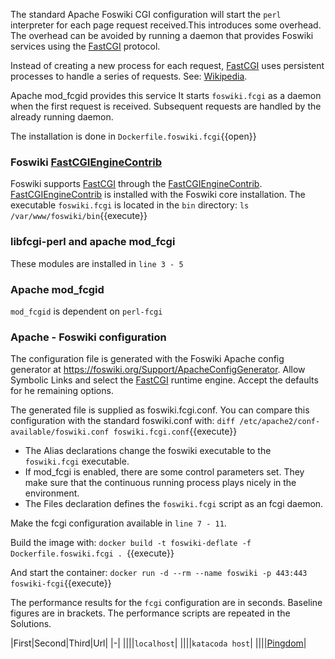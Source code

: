  The standard Apache Foswiki CGI configuration will start the `perl` interpreter for each page request received.This introduces some overhead. The overhead can be avoided by running a daemon that provides Foswiki services using the [FastCGI](http://cdlhttps://[[HOST_SUBDOMAIN]]-80-[[KATACODA_HOST]].environments.katacoda.com/KatacodaCourses/Foswiki0/KcDockerAF/FastCGI?topicparent=KatacodaCourses/Foswiki0/KcDockerAF.ScenarioStep09 "Create this topic") protocol.

 Instead of creating a new process for each request, [FastCGI](http://cdlhttps://[[HOST_SUBDOMAIN]]-80-[[KATACODA_HOST]].environments.katacoda.com/KatacodaCourses/Foswiki0/KcDockerAF/FastCGI?topicparent=KatacodaCourses/Foswiki0/KcDockerAF.ScenarioStep09 "Create this topic") uses persistent processes to handle a series of requests. See: [Wikipedia](https://en.wikipedia.org/wiki/FastCGI).

 Apache mod\_fcgid provides this service It starts `foswiki.fcgi` as a daemon when the first request is received. Subsequent requests are handled by the already running daemon.

 The installation is done in `Dockerfile.foswiki.fcgi`{{open}}

### Foswiki [FastCGIEngineContrib](http://cdlhttps://[[HOST_SUBDOMAIN]]-80-[[KATACODA_HOST]].environments.katacoda.com/KatacodaCourses/Foswiki0/KcDockerAF/FastCGIEngineContrib?topicparent=KatacodaCourses/Foswiki0/KcDockerAF.ScenarioStep09 "Create this topic")	

 Foswiki supports [FastCGI](http://cdlhttps://[[HOST_SUBDOMAIN]]-80-[[KATACODA_HOST]].environments.katacoda.com/KatacodaCourses/Foswiki0/KcDockerAF/FastCGI?topicparent=KatacodaCourses/Foswiki0/KcDockerAF.ScenarioStep09 "Create this topic") through the [FastCGIEngineContrib](https://foswiki.org/Extensions/FastCGIEngineContrib). [FastCGIEngineContrib](http://cdlhttps://[[HOST_SUBDOMAIN]]-80-[[KATACODA_HOST]].environments.katacoda.com/KatacodaCourses/Foswiki0/KcDockerAF/FastCGIEngineContrib?topicparent=KatacodaCourses/Foswiki0/KcDockerAF.ScenarioStep09 "Create this topic") is installed with the Foswiki core installation. The executable `foswiki.fcgi` is located in the `bin` directory: `ls /var/www/foswiki/bin`{{execute}}

### libfcgi-perl and apache mod\_fcgi	

 These modules are installed in `line 3 - 5`

### Apache mod\_fcgid	

`mod_fcgid` is dependent on `perl-fcgi`

### Apache - Foswiki configuration	

 The configuration file is generated with the Foswiki Apache config generator at <https://foswiki.org/Support/ApacheConfigGenerator>. Allow Symbolic Links and select the [FastCGI](http://cdlhttps://[[HOST_SUBDOMAIN]]-80-[[KATACODA_HOST]].environments.katacoda.com/KatacodaCourses/Foswiki0/KcDockerAF/FastCGI?topicparent=KatacodaCourses/Foswiki0/KcDockerAF.ScenarioStep09 "Create this topic") runtime engine. Accept the defaults for he remaining options.

 The generated file is supplied as foswiki.fcgi.conf. You can compare this configuration with the standard foswiki.conf with: `diff /etc/apache2/conf-available/foswiki.conf foswiki.fcgi.conf`{{execute}}

* The Alias declarations change the foswiki executable to the `foswiki.fcgi` executable.
* If mod\_fcgi is enabled, there are some control parameters set. They make sure that the continuous running process plays nicely in the environment.
* The Files declaration defines the `foswiki.fcgi` script as an fcgi daemon.

 Make the fcgi configuration available in `line 7 - 11`.

 Build the image with: `docker build -t foswiki-deflate -f Dockerfile.foswiki.fcgi . `{{execute}}

 And start the container: `docker run -d --rm --name foswiki -p 443:443 foswiki-fcgi`{{execute}}

 The performance results for the `fcgi` configuration are in seconds. Baseline figures are in brackets. The performance scripts are repeated in the Solutions.

|First|Second|Third|Url|
|-|
||||`localhost`|
||||`katacoda host`|
||||[Pingdom](https://tools.pingdom.com/#!/)|


